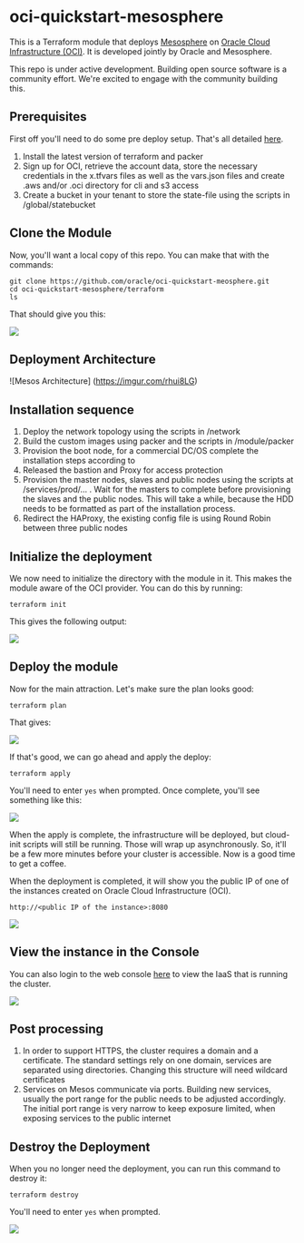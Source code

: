 # oci-quickstart-mesosphere

This is a Terraform module that deploys [Mesosphere](https://www.mesosphere.com/) on [Oracle Cloud Infrastructure (OCI)](https://cloud.oracle.com/en_US/cloud-infrastructure). It is developed jointly by Oracle and Mesosphere.

This repo is under active development. Building open source software is a community effort. We're excited to engage with the community building this.

## Prerequisites
First off you'll need to do some pre deploy setup. That's all detailed [here](https://github.com/oracle/oci-quickstart-prerequisites).
1.	Install the latest version of terraform and packer
2.	Sign up for OCI, retrieve the account data, store the necessary credentials in the x.tfvars files as well as the vars.json files and create .aws and/or .oci directory for cli and s3 access
3.	Create a bucket in your tenant to store the state-file using the scripts in /global/statebucket


## Clone the Module
Now, you'll want a local copy of this repo. You can make that with the commands:

    git clone https://github.com/oracle/oci-quickstart-meosphere.git
    cd oci-quickstart-mesosphere/terraform
    ls

That should give you this:

![](./images/git-clone.png)

## Deployment Architecture
![Mesos Architecture]
(https://imgur.com/rhui8LG)

## Installation sequence

1.	Deploy the network topology using the scripts in /network
2.	Build the custom images using packer and the scripts in /module/packer
3.	Provision the boot node, for a commercial DC/OS complete the installation steps according to </link>
4.	Released the bastion and Proxy for access protection
5.	Provision the master nodes, slaves and public nodes using the scripts at /services/prod/… . Wait for the masters to complete before provisioning the slaves and the public nodes. This will take a while, because the HDD needs to be formatted as part of the installation process.
6.	Redirect the HAProxy, the existing config file is using Round Robin between three public nodes

## Initialize the deployment
We now need to initialize the directory with the module in it.  This makes the module aware of the OCI provider.  You can do this by running:

    terraform init

This gives the following output:

![](./images/terraform-init.png)

## Deploy the module
Now for the main attraction.  Let's make sure the plan looks good:

    terraform plan

That gives:

![](./images/terraform-plan.png)

If that's good, we can go ahead and apply the deploy:

    terraform apply

You'll need to enter `yes` when prompted.  Once complete, you'll see something like this:

![](./images/terraform-apply.png)

When the apply is complete, the infrastructure will be deployed, but cloud-init scripts will still be running.  Those will wrap up asynchronously.  So, it'll be a few more minutes before your cluster is accessible.  Now is a good time to get a coffee.

When the deployment is completed, it will show you the public IP of one of the instances created on Oracle Cloud Infrastructure (OCI).

`http://<public IP of the instance>:8080`

![](./images/app.png)

## View the instance in the Console
You can also login to the web console [here](https://console.us-phoenix-1.oraclecloud.com/a/compute/instances) to view the IaaS that is running the cluster.

![](./images/console.png)

## Post processing
1.	In order to support HTTPS, the cluster requires a domain and a certificate. The standard settings rely on one domain, services are separated using directories. Changing this structure will need wildcard certificates
2.	Services on Mesos communicate via ports. Building new services, usually the port range for the public needs to be adjusted accordingly. The initial port range is very narrow to keep exposure limited, when exposing services to the public internet

## Destroy the Deployment
When you no longer need the deployment, you can run this command to destroy it:

    terraform destroy

You'll need to enter `yes` when prompted.

![](./images/terraform-destroy.png)

